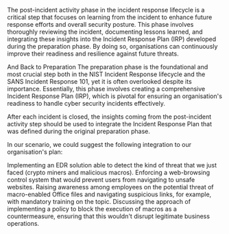 The post-incident activity phase in the incident response lifecycle is a critical step that focuses on learning from the incident to enhance future response efforts and overall security posture. This phase involves thoroughly reviewing the incident, documenting lessons learned, and integrating these insights into the Incident Response Plan (IRP) developed during the preparation phase. By doing so, organisations can continuously improve their readiness and resilience against future threats.

And Back to Preparation
The preparation phase is the foundational and most crucial step both in the NIST Incident Response lifecycle and the SANS Incident Response 101, yet it is often overlooked despite its importance. Essentially, this phase involves creating a comprehensive Incident Response Plan (IRP), which is pivotal for ensuring an organisation's readiness to handle cyber security incidents effectively.

After each incident is closed, the insights coming from the post-incident activity step should be used to integrate the Incident Response Plan that was defined during the original preparation phase.

In our scenario, we could suggest the following integration to our organisation's plan:

Implementing an EDR solution able to detect the kind of threat that we just faced (crypto miners and malicious macros).
Enforcing a web-browsing control system that would prevent users from navigating to unsafe websites.
Raising awareness among employees on the potential threat of macro-enabled Office files and navigating suspicious links, for example, with mandatory training on the topic.
Discussing the approach of implementing a policy to block the execution of macros as a countermeasure, ensuring that this wouldn't disrupt legitimate business operations.